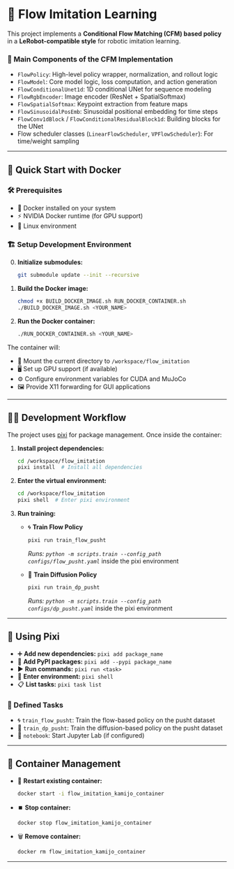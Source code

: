 # 🤖 Flow Imitation Learning

This project implements a **Conditional Flow Matching (CFM) based policy** in a **LeRobot-compatible style** for robotic imitation learning.

### 🧩 Main Components of the CFM Implementation
- `FlowPolicy`: High-level policy wrapper, normalization, and rollout logic
- `FlowModel`: Core model logic, loss computation, and action generation
- `FlowConditionalUnet1d`: 1D conditional UNet for sequence modeling
- `FlowRgbEncoder`: Image encoder (ResNet + SpatialSoftmax)
- `FlowSpatialSoftmax`: Keypoint extraction from feature maps
- `FlowSinusoidalPosEmb`: Sinusoidal positional embedding for time steps
- `FlowConv1dBlock` / `FlowConditionalResidualBlock1d`: Building blocks for the UNet
- Flow scheduler classes (`LinearFlowScheduler`, `VPFlowScheduler`): For time/weight sampling

---

## 🚀 Quick Start with Docker

### 🛠️ Prerequisites
- 🐳 Docker installed on your system
- ⚡ NVIDIA Docker runtime (for GPU support)
- 🐧 Linux environment

### 🏗️ Setup Development Environment

0. **Initialize submodules:**
   ```bash
   git submodule update --init --recursive
   ```

1. **Build the Docker image:**
   ```bash
   chmod +x BUILD_DOCKER_IMAGE.sh RUN_DOCKER_CONTAINER.sh
   ./BUILD_DOCKER_IMAGE.sh <YOUR_NAME>
   ```

2. **Run the Docker container:**
   ```bash
   ./RUN_DOCKER_CONTAINER.sh <YOUR_NAME>
   ```

The container will:
- 📂 Mount the current directory to `/workspace/flow_imitation`
- 🖥️ Set up GPU support (if available)
- ⚙️ Configure environment variables for CUDA and MuJoCo
- 🖼️ Provide X11 forwarding for GUI applications

---

## 🧑‍💻 Development Workflow

The project uses [pixi](https://pixi.sh/) for package management. Once inside the container:

1. **Install project dependencies:**
   ```bash
   cd /workspace/flow_imitation
   pixi install  # Install all dependencies
   ```

2. **Enter the virtual environment:**
   ```bash
   cd /workspace/flow_imitation
   pixi shell  # Enter pixi environment
   ```

3. **Run training:**

   - 🌀 **Train Flow Policy**
     ```bash
     pixi run train_flow_pusht
     ```
     _Runs: `python -m scripts.train --config_path configs/flow_pusht.yaml`_ inside the pixi  environment

   - 💨 **Train Diffusion Policy**
     ```bash
     pixi run train_dp_pusht
     ```
     _Runs: `python -m scripts.train --config_path configs/dp_pusht.yaml`_ inside the pixi environment

---

## 🧰 Using Pixi

- ➕ **Add new dependencies:** `pixi add package_name`
- 🐍 **Add PyPI packages:** `pixi add --pypi package_name`
- ▶️ **Run commands:** `pixi run <task>`
- 🐚 **Enter environment:** `pixi shell`
- 📋 **List tasks:** `pixi task list`

### 🎯 Defined Tasks

- 🌀 `train_flow_pusht`: Train the flow-based policy on the pusht dataset
- 💨 `train_dp_pusht`: Train the diffusion-based policy on the pusht dataset
- 📝 `notebook`: Start Jupyter Lab (if configured)

---

## 🐳 Container Management

- 🔄 **Restart existing container:**
  ```bash
  docker start -i flow_imitation_kamijo_container
  ```

- ⏹️ **Stop container:**
  ```bash
  docker stop flow_imitation_kamijo_container
  ```

- 🗑️ **Remove container:**
  ```bash
  docker rm flow_imitation_kamijo_container
  ```

---
